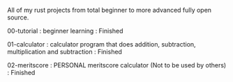 All of my rust projects from total beginner to more advanced fully open source.

00-tutorial : beginner learning : Finished

01-calculator : calculator program that does addition, subtraction, multiplication and subtraction : Finished

02-meritscore : PERSONAL meritscore calculator (Not to be used by others) : Finished 
